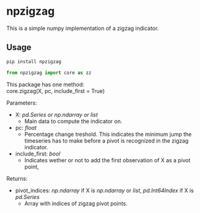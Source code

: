 # npzigzag
This is a simple numpy implementation of a zigzag indicator.

## Usage
```python
pip install npzigzag
```
```python
from npzigzag import core as zz
```
This package has one method:\
core.zigzag(X, pc, include_first = True)

Parameters:
* X: *pd.Series or np.ndarray or list* 
    * Main data to compute the indicator on.
* pc: *float*
    * Percentage change treshold. This indicates the minimum jump the timeseries has to make before a pivot is recognized in the zigzag indicator.
* include_first: *bool*
    * Indicates wether or not to add the first observation of X as a pivot point,

Returns:
* pivot_indices: *np.ndarray* if X is *np.ndarray* or *list*, *pd.Int64Index* if X is *pd.Series*
    * Array with indices of zigzag pivot points.
